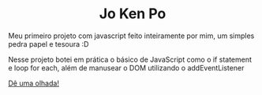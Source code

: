 <h1 align="center">Jo Ken Po</h1>
Meu primeiro projeto com javascript feito inteiramente por mim, um simples pedra papel e tesoura :D
<p>Nesse projeto botei em prática o básico de JavaScript como o if statement e loop for each, além de manusear o DOM utilizando o addEventListener</p>

<a href="https://gustavsant.github.io/jokenpo/">Dê uma olhada!</a>
